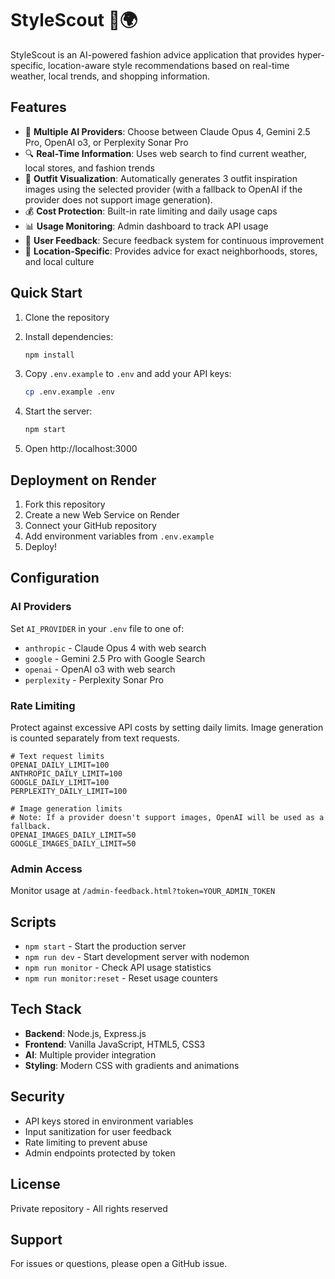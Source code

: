 # StyleScout 👗🌍

StyleScout is an AI-powered fashion advice application that provides hyper-specific, location-aware style recommendations based on real-time weather, local trends, and shopping information.

## Features

- 🤖 **Multiple AI Providers**: Choose between Claude Opus 4, Gemini 2.5 Pro, OpenAI o3, or Perplexity Sonar Pro
- 🔍 **Real-Time Information**: Uses web search to find current weather, local stores, and fashion trends
- 🎨 **Outfit Visualization**: Automatically generates 3 outfit inspiration images using the selected provider (with a fallback to OpenAI if the provider does not support image generation).
- 💰 **Cost Protection**: Built-in rate limiting and daily usage caps
- 📊 **Usage Monitoring**: Admin dashboard to track API usage
- 💬 **User Feedback**: Secure feedback system for continuous improvement
- 🎯 **Location-Specific**: Provides advice for exact neighborhoods, stores, and local culture

## Quick Start

1. Clone the repository
2. Install dependencies:
   ```bash
   npm install
   ```

3. Copy `.env.example` to `.env` and add your API keys:
   ```bash
   cp .env.example .env
   ```

4. Start the server:
   ```bash
   npm start
   ```

5. Open http://localhost:3000

## Deployment on Render

1. Fork this repository
2. Create a new Web Service on Render
3. Connect your GitHub repository
4. Add environment variables from `.env.example`
5. Deploy!

## Configuration

### AI Providers

Set `AI_PROVIDER` in your `.env` file to one of:
- `anthropic` - Claude Opus 4 with web search
- `google` - Gemini 2.5 Pro with Google Search
- `openai` - OpenAI o3 with web search
- `perplexity` - Perplexity Sonar Pro

### Rate Limiting

Protect against excessive API costs by setting daily limits. Image generation is counted separately from text requests.

```env
# Text request limits
OPENAI_DAILY_LIMIT=100
ANTHROPIC_DAILY_LIMIT=100
GOOGLE_DAILY_LIMIT=100
PERPLEXITY_DAILY_LIMIT=100

# Image generation limits
# Note: If a provider doesn't support images, OpenAI will be used as a fallback.
OPENAI_IMAGES_DAILY_LIMIT=50
GOOGLE_IMAGES_DAILY_LIMIT=50
```

### Admin Access

Monitor usage at `/admin-feedback.html?token=YOUR_ADMIN_TOKEN`

## Scripts

- `npm start` - Start the production server
- `npm run dev` - Start development server with nodemon
- `npm run monitor` - Check API usage statistics
- `npm run monitor:reset` - Reset usage counters

## Tech Stack

- **Backend**: Node.js, Express.js
- **Frontend**: Vanilla JavaScript, HTML5, CSS3
- **AI**: Multiple provider integration
- **Styling**: Modern CSS with gradients and animations

## Security

- API keys stored in environment variables
- Input sanitization for user feedback
- Rate limiting to prevent abuse
- Admin endpoints protected by token

## License

Private repository - All rights reserved

## Support

For issues or questions, please open a GitHub issue.